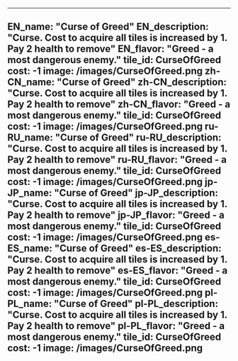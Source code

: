 ---

EN_name: "Curse of Greed"
EN_description: "Curse.  Cost to acquire all tiles is increased by 1.  Pay 2 health to remove"
EN_flavor: "Greed - a most dangerous enemy."
tile_id: CurseOfGreed
cost: -1
image: /images/CurseOfGreed.png
zh-CN_name: "Curse of Greed"
zh-CN_description: "Curse.  Cost to acquire all tiles is increased by 1.  Pay 2 health to remove"
zh-CN_flavor: "Greed - a most dangerous enemy."
tile_id: CurseOfGreed
cost: -1
image: /images/CurseOfGreed.png
ru-RU_name: "Curse of Greed"
ru-RU_description: "Curse.  Cost to acquire all tiles is increased by 1.  Pay 2 health to remove"
ru-RU_flavor: "Greed - a most dangerous enemy."
tile_id: CurseOfGreed
cost: -1
image: /images/CurseOfGreed.png
jp-JP_name: "Curse of Greed"
jp-JP_description: "Curse.  Cost to acquire all tiles is increased by 1.  Pay 2 health to remove"
jp-JP_flavor: "Greed - a most dangerous enemy."
tile_id: CurseOfGreed
cost: -1
image: /images/CurseOfGreed.png
es-ES_name: "Curse of Greed"
es-ES_description: "Curse.  Cost to acquire all tiles is increased by 1.  Pay 2 health to remove"
es-ES_flavor: "Greed - a most dangerous enemy."
tile_id: CurseOfGreed
cost: -1
image: /images/CurseOfGreed.png
pl-PL_name: "Curse of Greed"
pl-PL_description: "Curse.  Cost to acquire all tiles is increased by 1.  Pay 2 health to remove"
pl-PL_flavor: "Greed - a most dangerous enemy."
tile_id: CurseOfGreed
cost: -1
image: /images/CurseOfGreed.png
---